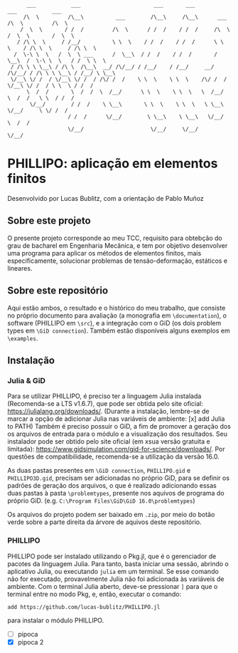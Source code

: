 ```
      ___           ___                       ___       ___                   ___           ___      
     /\  \         /\__\          ___        /\__\     /\__\      ___        /\  \         /\  \     
    /  \  \       / /  /         /\  \      / /  /    / /  /     /\  \      /  \  \       /  \  \    
   / /\ \  \     / /__/          \ \  \    / /  /    / /  /      \ \  \    / /\ \  \     / /\ \  \   
  /  \-\ \  \   /  \  \ ___      /  \__\  / /  /    / /  /       /  \__\  /  \-\ \  \   / /  \ \  \  
 / /\ \ \ \__\ / /\ \  /\__\  __/ /\/__/ / /__/    / /__/     __/ /\/__/ / /\ \ \ \__\ / /__/ \ \__\ 
 \/__\ \/ /  / \/__\ \/ /  / /\/ /  /    \ \  \    \ \  \    /\/ /  /    \/__\ \/ /  / \ \  \ / /  / 
      \  /  /       \  /  /  \  /__/      \ \  \    \ \  \   \  /__/          \  /  /   \ \  / /  /  
       \/__/        / /  /    \ \__\       \ \  \    \ \  \   \ \__\           \/__/     \ \/ /  /   
                   / /  /      \/__/        \ \__\    \ \__\   \/__/                      \  /  /    
                   \/__/                     \/__/     \/__/                               \/__/     
```
# PHILLIPO: aplicação em elementos finitos

Desenvolvido por Lucas Bublitz, com a orientação de Pablo Muñoz

## Sobre este projeto

O presente projeto corresponde ao meu TCC, requisito para obtebção do grau de bacharel em Engenharia Mecânica, e tem por objetivo desenvolver uma programa para aplicar os métodos de elementos finitos, mais especificamente, solucionar problemas de tensão-deformação, estáticos e lineares.

## Sobre este repositório

Aqui estão ambos, o resultado e o histórico do meu trabalho, que consiste no próprio documento para avaliação (a monografia em `\documentation`), o software (PHILLIPO em `\src`), e a integração com o GiD (os dois problem types em `\GiD connection`). Também estão disponíveis alguns exemplos em `\examples`.

## Instalação

### Julia & GiD

Para se utilizar PHILLIPO, é preciso ter a linguagem Julia instalada (Recomenda-se a LTS v1.6.7), que pode ser obtida pelo site oficial: https://julialang.org/downloads/. (Durante a instalação, lembre-se de marcar a opção de adicionar Julia nas variáveis de ambiente: [x] add Julia to PATH) Também é preciso possuir o GiD, a fim de promover a geração dos os arquivos de entrada para o módulo e a visualização dos resultados. Seu instalador pode ser obtido pelo site oficial (em xsua versão gratuita e limitada): https://www.gidsimulation.com/gid-for-science/downloads/. Por questões de compatibilidade, recomenda-se a utilização da versão 16.0.

As duas pastas presentes em `\GiD connection`, `PHILLIPO.gid` e `PHILLIPO3D.gid`, precisam ser adicionadas no próprio GiD, para se definir os padrões de geração dos arquivos, o que é realizado adicionando essas duas pastas à pasta `\problemtypes`, presente nos aquivos de programa do próprio GiD. (e.g. `C:\Program Files\GiD\GiD 16.0\problemtypes`)

Os arquivos do projeto podem ser baixado em `.zip`, por meio do botão verde sobre a parte direita da árvore de aquivos deste repositório. 

### PHILLIPO

PHILLIPO pode ser instalado utilizando o Pkg.jl, que é o gerenciador de pacotes da linguagem Julia. Para tanto, basta iniciar uma sessão, abrindo o aplicativo Julia, ou executando `julia` em um terminal. Se esse comando não for executado, provavelmente Julia não foi adicionada às variáveis de ambiente. Com o terminal Julia aberto, deve-se pressionar `]` para que o terminal entre no modo Pkg, e, então, executar o comando:
```
add https://github.com/lucas-bublitz/PHILLIPO.jl
```
para instalar o módulo PHILLIPO.

- [ ] pipoca
- [x] pipoca 2